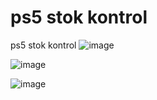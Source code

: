 # ps5 stok kontrol
 ps5 stok kontrol
 ![image](https://user-images.githubusercontent.com/13854886/192151977-df615a70-6b3c-444e-bdf4-63f305e006a4.png)

 ![image](https://user-images.githubusercontent.com/13854886/192148914-ccf31ace-b1e4-407b-96f6-758ea30279a6.png)
 
 ![image](https://user-images.githubusercontent.com/13854886/192149674-5ee19646-207c-4418-8f4d-248d8da68ba4.png)


